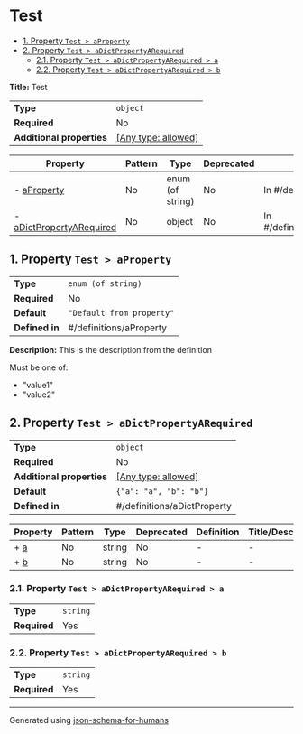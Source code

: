 # Test

- [1. Property `Test > aProperty`](#aProperty)
- [2. Property `Test > aDictPropertyARequired`](#aDictPropertyARequired)
  - [2.1. Property `Test > aDictPropertyARequired > a`](#aDictPropertyARequired_a)
  - [2.2. Property `Test > aDictPropertyARequired > b`](#aDictPropertyARequired_b)

**Title:** Test

|                           |                                                                           |
| ------------------------- | ------------------------------------------------------------------------- |
| **Type**                  | `object`                                                                  |
| **Required**              | No                                                                        |
| **Additional properties** | [[Any type: allowed]](# "Additional Properties of any type are allowed.") |

| Property                                             | Pattern | Type             | Deprecated | Definition                     | Title/Description                           |
| ---------------------------------------------------- | ------- | ---------------- | ---------- | ------------------------------ | ------------------------------------------- |
| - [aProperty](#aProperty )                           | No      | enum (of string) | No         | In #/definitions/aProperty     | This is the description from the definition |
| - [aDictPropertyARequired](#aDictPropertyARequired ) | No      | object           | No         | In #/definitions/aDictProperty | -                                           |

## <a name="aProperty"></a>1. Property `Test > aProperty`

|                |                           |
| -------------- | ------------------------- |
| **Type**       | `enum (of string)`        |
| **Required**   | No                        |
| **Default**    | `"Default from property"` |
| **Defined in** | #/definitions/aProperty   |

**Description:** This is the description from the definition

Must be one of:

* "value1"
* "value2"

## <a name="aDictPropertyARequired"></a>2. Property `Test > aDictPropertyARequired`

|                           |                                                                           |
| ------------------------- | ------------------------------------------------------------------------- |
| **Type**                  | `object`                                                                  |
| **Required**              | No                                                                        |
| **Additional properties** | [[Any type: allowed]](# "Additional Properties of any type are allowed.") |
| **Default**               | `{"a": "a", "b": "b"}`                                                    |
| **Defined in**            | #/definitions/aDictProperty                                               |

| Property                          | Pattern | Type   | Deprecated | Definition | Title/Description |
| --------------------------------- | ------- | ------ | ---------- | ---------- | ----------------- |
| + [a](#aDictPropertyARequired_a ) | No      | string | No         | -          | -                 |
| + [b](#aDictPropertyARequired_b ) | No      | string | No         | -          | -                 |

### <a name="aDictPropertyARequired_a"></a>2.1. Property `Test > aDictPropertyARequired > a`

|              |          |
| ------------ | -------- |
| **Type**     | `string` |
| **Required** | Yes      |

### <a name="aDictPropertyARequired_b"></a>2.2. Property `Test > aDictPropertyARequired > b`

|              |          |
| ------------ | -------- |
| **Type**     | `string` |
| **Required** | Yes      |

----------------------------------------------------------------------------------------------------------------------------
Generated using [json-schema-for-humans](https://github.com/coveooss/json-schema-for-humans)
